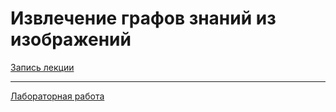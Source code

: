 # Извлечение графов знаний из изображений

[Запись лекции](https://youtu.be/4eUb3ZoVeg0)

---

[Лабораторная работа](https://github.com/ldrbmrtv/hybrid_ai_course/blob/main/image2kg/task.md)
